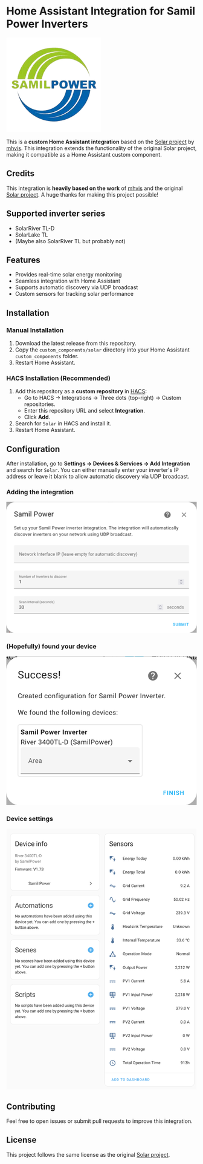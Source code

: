 # Home Assistant Integration for Samil Power Inverters

![Samil Power Logo](images/samil_power_logo.png)

This is a **custom Home Assistant integration** based on the [Solar project](https://github.com/mhvis/solar/) by [mhvis](https://github.com/mhvis). This integration extends the functionality of the original Solar project, making it compatible as a Home Assistant custom component.

## Credits
This integration is **heavily based on the work** of [mhvis](https://github.com/mhvis) and the original [Solar project](https://github.com/mhvis/solar/). A huge thanks for making this project possible!

## Supported inverter series

* SolarRiver TL-D
* SolarLake TL
* (Maybe also SolarRiver TL but probably not)

## Features
- Provides real-time solar energy monitoring
- Seamless integration with Home Assistant
- Supports automatic discovery via UDP broadcast
- Custom sensors for tracking solar performance

## Installation
### Manual Installation
1. Download the latest release from this repository.
2. Copy the `custom_components/solar` directory into your Home Assistant `custom_components` folder.
3. Restart Home Assistant.

### HACS Installation (Recommended)
1. Add this repository as a **custom repository** in [HACS](https://hacs.xyz/):
   - Go to HACS → Integrations → Three dots (top-right) → Custom repositories.
   - Enter this repository URL and select **Integration**.
   - Click **Add**.
2. Search for `Solar` in HACS and install it.
3. Restart Home Assistant.

## Configuration
After installation, go to **Settings → Devices & Services → Add Integration** and search for `Solar`. You can either manually enter your inverter's IP address or leave it blank to allow automatic discovery via UDP broadcast.

### Adding the integration
![Adding the integration](images/screenshot_adding_integration.png)

### (Hopefully) found your device
![Found the device](images/screenshot_found_device.png)

### Device settings
![Device settings](images/screenshot_device_settings.png)

## Contributing
Feel free to open issues or submit pull requests to improve this integration.

## License
This project follows the same license as the original [Solar project](https://github.com/mhvis/solar/).